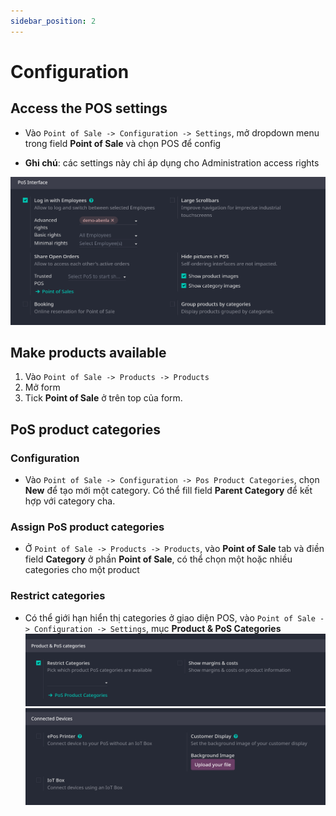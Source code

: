 ```yaml
---
sidebar_position: 2
---
```


# Configuration

## Access the POS settings

- Vào `Point of Sale -> Configuration -> Settings`, mở dropdown menu trong field **Point of Sale** và chọn POS để config

- **Ghi chú**: các settings này chỉ áp dụng cho Administration access rights

![pos interface configuration](../img/pos_configuration_interface.png)

## Make products available

1. Vào `Point of Sale -> Products -> Products`
2. Mở form
3. Tick **Point of Sale** ở trên top của form.

## PoS product categories

### Configuration

- Vào `Point of Sale -> Configuration -> Pos Product Categories`, chọn **New** để tạo mới một category. Có thể fill field **Parent Category** để kết hợp với category cha.

### Assign PoS product categories

- Ở `Point of Sale -> Products -> Products`, vào **Point of Sale** tab và điền field **Category** ở phần **Point of Sale**, có thể chọn một hoặc nhiều categories cho một product

### Restrict categories

- Có thể giới hạn hiển thị categories ở giao diện POS, vào `Point of Sale -> Configuration -> Settings`, mục **Product & PoS Categories**
  ![pos configuration restrict categories](../img/pos_configuration_restrict_category.png)
  ![pos connected devices](../img/pos_connected_devices.png)
